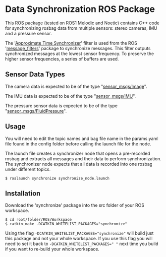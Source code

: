 # Data Synchronization ROS Package

This ROS package (tested on ROS1 Melodic and Noetic) contains C++ code for synchronizing rosbag data from multiple sensors: stereo cameras, IMU and a pressure sensor.

The '[Approximate Time Synchronizer](http://wiki.ros.org/message_filters/ApproximateTime)' filter is used from the ROS '[message_filters](http://wiki.ros.org/message_filters)' package to synchronize messages. This filter outputs synchronized messages at the lowest sensor frequency. To preserve the higher sensor frequencies, a series of buffers are used.

## Sensor Data Types
The camera data is expected to be of the type "[sensor_msgs/Image](http://docs.ros.org/en/melodic/api/sensor_msgs/html/msg/Image.html)".

The IMU data is expected to be of the type "[sensor_msgs/IMU](http://docs.ros.org/en/noetic/api/sensor_msgs/html/msg/Imu.html)".

The pressure sensor data is expected to be of the type "[sensor_msgs/FluidPressure](http://docs.ros.org/en/melodic/api/sensor_msgs/html/msg/FluidPressure.html)".

## Usage
You will need to edit the topic names and bag file name in the params.yaml file found in the config folder before calling the launch file for the node. 

The launch file creates a synchronizer node that opens a pre-recorded rosbag and extracts all messages and their data to perform synchronization. The synchronizer node expects that all data is recorded into one rosbag under different topics.

```
$ roslaunch synchronize synchronize_node.launch
```

## Installation
Download the 'synchronize' package into the src folder of your ROS workspace. 
```
$ cd root/folder/ROS/Workspace
$ catkin_make -DCATKIN_WHITELIST_PACKAGES="synchronize"
```
Using the flag `-DCATKIN_WHITELIST_PACKAGES="synchronize"` will build just this package and not your whole workspace. If you use this flag you will need to set it back to `-DCATKIN_WHITELIST_PACKAGES=" "` next time you build if you want to re-build your whole workspace.
